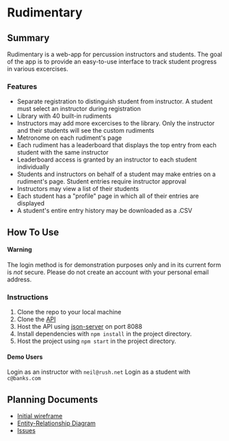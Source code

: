 # Rudimentary
## Summary
Rudimentary is a web-app for percussion instructors and students. The goal of the app is to provide an easy-to-use interface to track student progress in various excercises.

### Features
* Separate registration to distinguish student from instructor. A student must select an instructor during registration
* Library with 40 built-in rudiments
* Instructors may add more excercises to the library. Only the instructor and their students will see the custom rudiments
* Metronome on each rudiment's page
* Each rudiment has a leaderboard that displays the top entry from each student with the same instructor
* Leaderboard access is granted by an instructor to each student individually
* Students and instructors on behalf of a student may make entries on a rudiment's page. Student entries require instructor approval
* Instructors may view a list of their students
* Each student has a "profile" page in which all of their entries are displayed
* A student's entire entry history may be downloaded as a .CSV

## How To Use

#### Warning
The login method is for demonstration purposes only and in its current form is *not* secure. Please do not create an account with your personal email address.

### Instructions
1. Clone the repo to your local machine
2. Clone the [API](https://github.com/cjgochanour/rudimentary-api)
3. Host the API using [json-server](https://github.com/typicode/json-server) on port 8088
4. Install dependencies with `npm install` in the project directory.
5. Host the project using `npm start` in the project directory.

#### Demo Users

Login as an instructor with `neil@rush.net`
Login as a student with `c@banks.com`



## Planning Documents
* [Initial wireframe](https://miro.com/app/board/uXjVORVGzTk=/?invite_link_id=310315477357)
* [Entity-Relationship Diagram](https://dbdiagram.io/d/61e205a74bca010ae98dcd5e)
* [Issues](https://github.com/cjgochanour/rudimentary/issues?q=is%3Aissue+is%3Aclosed)